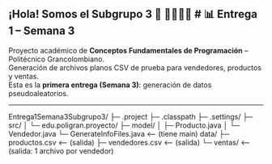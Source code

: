 ## ¡Hola! Somos el Subgrupo 3 👋 👨‍💻👩‍🎓 # 📊 Entrega 1 – Semana 3 
Proyecto académico de **Conceptos Fundamentales de Programación** – Politécnico Grancolombiano.  
Generación de archivos planos CSV de prueba para vendedores, productos y ventas.  
Esta es la **primera entrega (Semana 3)**: generación de datos pseudoaleatorios.

---------------------------------------------------------------------------

Entrega1Semana3Subgrupo3/
 ├─ .project
 ├─ .classpath
 ├─ .settings/
 ├─ src/
 │    └─ edu.poligran.proyecto/
    ├─ model/
    │   ├─ Producto.java
    │   └─ Vendedor.java
    └─ GenerateInfoFiles.java   <-- (tiene main)
data/
 ├─ productos.csv               <-- (salida)
 ├─ vendedores.csv              <-- (salida)
 └─ ventas/                     <-- (salida: 1 archivo por vendedor)
